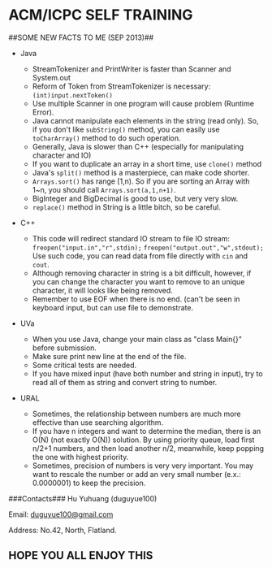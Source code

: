 ACM/ICPC SELF TRAINING
============

##SOME NEW FACTS TO ME (SEP 2013)##

* Java
    + StreamTokenizer and PrintWriter is faster than Scanner and System.out
    + Reform of Token from StreamTokenizer is necessary: `(int)input.nextToken()`
    + Use multiple Scanner in one program will cause problem (Runtime Error).
    + Java cannot manipulate each elements in the string (read only). So, if you don't like `subString()` method, you can easily use `toCharArray()` method to do such operation.
    + Generally, Java is slower than C++ (especially for manipulating character and IO)
    + If you want to duplicate an array in a short time, use `clone()` method
    + Java's `split()` method is a masterpiece, can make code shorter.
    + `Arrays.sort()` has range [1,n). So if you are sorting an Array with 1~n, you should call `Arrays.sort(a,1,n+1)`.
    + BigInteger and BigDecimal is good to use, but very very slow.
    + `replace()` method in String is a little bitch, so be careful.
* C++
    + This code will redirect standard IO stream to file IO stream: `freopen("input.in","r",stdin);` `freopen("output.out","w",stdout);` Use such code, you can read data from file directly with `cin` and `cout`.
    + Although removing character in string is a bit difficult, however, if you can change the character you want to remove to an unique character, it will looks like being removed.
    + Remember to use EOF when there is no end. (can't be seen in keyboard input, but can use file to demonstrate.
* UVa
    + When you use Java, change your main class as "class Main{}" before submission.
    + Make sure print new line at the end of the file.
    + Some critical tests are needed.
    + If you have mixed input (have both number and string in input), try to read all of them as string and convert string to number.

* URAL
    + Sometimes, the relationship between numbers are much more effective than use searching algorithm.
    + If you have n integers and want to determine the median, there is an O(N) (not exactly O(N)) solution. By using priority queue, load first n/2+1 numbers, and then load another n/2, meanwhile, keep popping the one with highest priority.
    + Sometimes, precision of numbers is very very important. You may want to rescale the number or add an very small number (e.x.: 0.0000001) to keep the precision.


###Contacts###
Hu Yuhuang (duguyue100)

Email: duguyue100@gmail.com

Address: No.42, North, Flatland.

## HOPE YOU ALL ENJOY THIS ##
